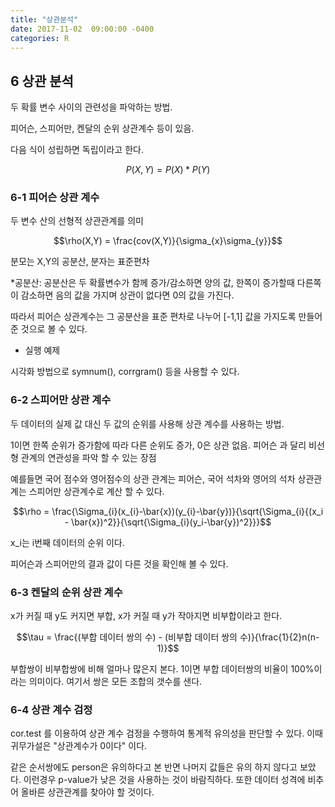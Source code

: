 ```yaml
---
title: "상관분석"
date: 2017-11-02  09:00:00 -0400
categories: R
---
```



## 6 상관 분석

두 확률 변수 사이의 관련성을 파악하는 방법.

피어슨, 스피어만, 켄달의 순위 상관계수 등이 있음.

다음 식이 성립하면 독립이라고 한다.

$$P(X,Y) = P(X) * P(Y)$$

### 6-1 피어슨 상관 계수

두 변수 산의 선형적 상관관계를 의미

$$\rho(X,Y) = \frac{cov(X,Y)}{\sigma_{x}\sigma_{y}}$$

분모는 X,Y의 공분산, 분자는 표준편차

*공분산: 공분산은 두 확률변수가 함께 증가/감소하면 양의 값, 한쪽이 증가할때 다른쪽이 감소하면 음의 값을 가지며 상관이 없다면 0의 값을 가진다.

따라서 피어슨 상관계수는 그 공분산을 표준 편차로 나누어 [-1,1] 값을 가지도록 만들어 준 것으로 볼 수 있다.

- 실행 예제

[](https://www.notion.so/206b658d0cd4439fb0ef5d984cbac9e3#4d22488080004e94a74583155f278e3d)

시각화 방법으로 symnum(), corrgram() 등을 사용할 수 있다.

### 6-2 스피어만 상관 계수

두 데이터의 실제 값 대신 두 값의 순위를 사용해 상관 계수를 사용하는 방법.

1이면 한쪽 순위가 증가함에 따라 다른 순위도 증가, 0은 상관 없음. 피어슨 과 달리 비선형 관계의 연관성을 파악 할 수 있는 장점

예를들면 국어 점수와 영어점수의 상관 관계는 피어슨, 국어 석차와 영어의 석차 상관관계는 스피어만 상관계수로 계산 할 수 있다.

 

$$\rho = \frac{\Sigma_{i}(x_{i}-\bar{x})(y_{i}-\bar{y})}{\sqrt{\Sigma_{i}{(x_i - \bar{x})^2}}{\sqrt{\Sigma_{i}(y_i-\bar{y})^2}}}$$

x_i는 i번째 데이터의 순위 이다.

[](https://www.notion.so/206b658d0cd4439fb0ef5d984cbac9e3#8d33623b79014564bc5d4a8dfe56408c)

피어슨과 스피어만의 결과 값이 다른 것을 확인해 볼 수 있다.

### 6-3 켄달의 순위 상관 계수

x가 커질 때 y도 커지면 부합, x가 커질 때 y가 작아지면 비부합이라고 한다.

$$\tau = \frac{(부합 데이터 쌍의 수) - (비부합 데이터 쌍의 수)}{\frac{1}{2}n(n-1)}$$

부합쌍이 비부합쌍에 비해 얼마나 많은지 본다. 1이면 부합 데이터쌍의 비율이 100%이라는 의미이다. 여기서 쌍은 모든 조합의 갯수를 샌다.

[](https://www.notion.so/206b658d0cd4439fb0ef5d984cbac9e3#065f2fbaaebb403ea22771f2f90f215d)

### 6-4 상관 계수 검정

cor.test 를 이용하여 상관 계수 검정을 수행하여 통계적 유의성을 판단할 수 있다. 이때 귀무가설은 "상관계수가 0이다" 이다.

[](https://www.notion.so/206b658d0cd4439fb0ef5d984cbac9e3#33b2ebef87824731b070dab70b160abb)

같은 순서쌍에도 person은 유의하다고 본 반면 나머지 값들은 유의 하지 않다고 보았다. 이런경우 p-value가 낮은 것을 사용하는 것이 바람직하다. 또한 데이터 성격에 비추어 올바른 상관관계를 찾아야 할 것이다.